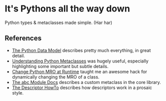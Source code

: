 # It's Pythons all the way down

Python types & metaclasses made simple. (Har har)

## References

* [The Python Data Model](https://docs.python.org/3/reference/datamodel.html) describes pretty much everything, in great detail.
* [Understanding Python Metaclasses](https://blog.ionelmc.ro/2015/02/09/understanding-python-metaclasses/) was hugely useful, especially highlighting some important but subtle details.
* [Change Python MRO at Runtime](https://stackoverflow.com/questions/20822850/change-python-mro-at-runtime) taught me an awesome hack for dynamically changing the MRO of a class.
* [The abc Module Docs](https://docs.python.org/3/library/abc.html) describes a custom metaclass in the core library.
* [The Descriptor HowTo](https://docs.python.org/3/howto/descriptor.html) describes how descriptors work in a prosaic style.